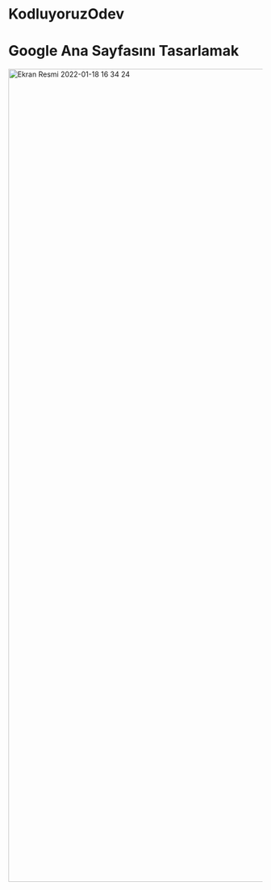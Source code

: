 # KodluyoruzOdev
<h1>Google Ana Sayfasını Tasarlamak</h1>

<img width="1612" alt="Ekran Resmi 2022-01-18 16 34 24" src="https://user-images.githubusercontent.com/15904493/149947572-5a9f0871-3fe9-4e19-8e19-7140edbdc2f0.png">
